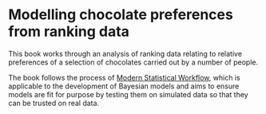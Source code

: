 # Modelling chocolate preferences from ranking data

This book works through an analysis of ranking data relating to relative preferences of a selection of chocolates carried out by a number of people.

The book follows the process of [Modern Statistical Workflow](https://khakieconomics.github.io/2016/08/29/What-is-a-modern-statistical-workflow.html), which is applicable to the development of Bayesian models and aims to ensure models are fit for purpose by testing them on simulated data so that they can be trusted on real data.

```{tableofcontents}
```

